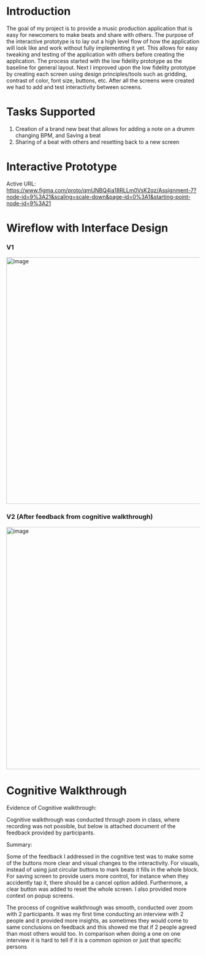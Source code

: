 # Introduction
The goal of my project is to provide a music production application that is easy for newcomers to make beats and share with others. The purpose of the interactive prototype is to lay out a high level flow of how the application will look like and work without fully implementing it yet. This allows for easy tweaking and testing of the application with others before creating the application. The process started with the low fidelity prototype as the baseline for general layout. Next I improved upon the low fidelity prototype by creating each screen using design principles/tools such as gridding, contrast of color, font size, buttons, etc. After all the screens were created we had to add and test interactivity between screens.

# Tasks Supported

1. Creation of a brand new beat that allows for adding a note on a drumm changing BPM, and Saving a beat
2. Sharing of a beat with others and resetting back to a new screen

# Interactive Prototype

Active URL: https://www.figma.com/proto/qmUNBQ4ia18RLLm0VsK2qz/Assignment-7?node-id=9%3A21&scaling=scale-down&page-id=0%3A1&starting-point-node-id=9%3A21

# Wireflow with Interface Design

### V1

<img width="643" alt="image" src="https://user-images.githubusercontent.com/54749984/170106541-d1ef7523-b94b-4282-aff7-102648c23e10.png">


### V2 (After feedback from cognitive walkthrough)

<img width="631" alt="image" src="https://user-images.githubusercontent.com/54749984/170106583-218b6b42-0819-4019-ae2a-764ab6441322.png">

# Cognitive Walkthrough

Evidence of Cognitive walkthrough:

Cognitive walkthrough was conducted through zoom in class, where recording was not possible, but below is attached document of the feedback provided by participants.

Summary:

Some of the feedback I addressed in the cognitive test was to make some of the buttons more clear and visual changes to the interactivity. For visuals, instead of using just circular buttons to mark beats it fills in the whole block. For saving screen to provide users more control, for instance when they accidently tap it, there should be a cancel option added. Furthermore, a clear button was added to reset the whole screen. I also provided more context on popup screens. 

The process of cognitive walkthrough was smooth, conducted over zoom with 2 participants. It was my first time conducting an interview with 2 people and it provided more insights, as sometimes they would come to same conclusions on feedback and this showed me that if 2 people agreed than most others would too. In comparison when doing a one on one interview it is hard to tell if it is a common opinion or just that specific persons
